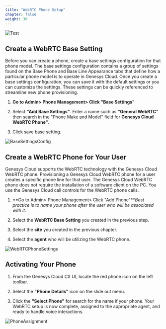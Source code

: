 ```yaml
---
title: "WebRTC Phone Setup"
chapter: false
weight: 30
---
```

![Test](/images/testing2.jpg)
## Create a WebRTC Base Setting
 Before you can create a phone, create a base settings configuration for that phone model. The base settings configuration contains a group of settings found on the Base Phone and Base Line Appearance tabs that define how a particular phone model is to operate in Genesys Cloud. Once you create a base settings configuration, you can save it with the default settings or you can customize the settings. These settings can be quickly referenced to streamline new phone provisioning. 


1. **Go to Admin> Phone Management> Click "Base Settings"**

2.  Select **"Add Base Settings"**. Enter a name such as **"General WebRTC"** then search in the "Phone Make and Model" field for **Genesys Cloud WebRTC Phone"**. 

3. Click save base setting.

![BaseSettingsConfig](/images/BaseSettings.jpg)

## Create a WebRTC Phone for Your User
 Genesys Cloud supports the WebRTC technology with the Genesys Cloud WebRTC phone. Provisioning a Genesys Cloud WebRTC phone for a user creates a specific phone line for that user. The Genesys Cloud WebRTC phone does not require the installation of a software client on the PC. You use the Genesys Cloud call controls for the WebRTC phone calls.

1. **Go to Admin> Phone Management> Click "Add Phone"***Best practice is to name your phone after the user who will be associated with it.* 
 
 2. Select the **WebRTC Base Setting** you created in the previous step. 
 
 3. Select the **site** you created in the previous chapter. 
 
 4.  Select the **agent** who will be utilizing the WebRTC phone.  

![WebRTCPhoneSettings](/images/PhoneSetup.jpg)

## Activating Your Phone
1. From the Genesys Cloud CX UI, locate the red phone icon on the left toolbar. 

2. Select the **"Phone Details"** icon on the slide out menu. 

3. Click the **"Select Phone"** for search for the name if your phone. Your WebRTC setup is now complete, assigned to the appropriate agent, and ready to handle voice interactions. 

![PhoneAssignment](/images/PhoneSelect.jpg)